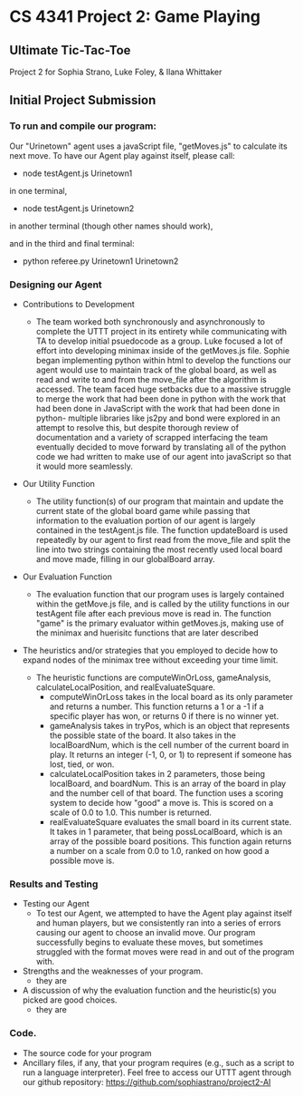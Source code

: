 # CS 4341 Project 2: Game Playing
## Ultimate Tic-Tac-Toe
Project 2 for Sophia Strano, Luke Foley, &amp; Ilana Whittaker

## Initial Project Submission


### To run and compile our program: 

Our "Urinetown" agent uses a javaScript file, "getMoves.js" to calculate its next move. To have our Agent play against itself, please call:
   - node testAgent.js Urinetown1
   
in one terminal, 
   - node testAgent.js Urinetown2
   
in another terminal (though other names should work),

and in the third and final terminal: 
   - python referee.py Urinetown1 Urinetown2
### Designing our Agent

- Contributions to Development
   - The team worked both synchronously and asynchronously to complete the UTTT project in its entirety while communicating with TA to develop initial psuedocode as a group. Luke focused a lot of effort into developing minimax inside of the getMoves.js file. Sophie began implementing python within html to develop the functions our agent would use to maintain track of the global board, as well as read and write to and from the move_file after the algorithm is accessed. The team faced huge setbacks due to a massive struggle to merge the work that had been done in python with the work that had been done in JavaScript with the work that had been done in python- multiple libraries like js2py and bond were explored in an attempt to resolve this, but despite thorough review of documentation and a variety of scrapped interfacing the team eventually decided to move forward by translating all of the python code we had written to make use of our agent into javaScript so that it would more seamlessly. 

- Our Utility Function
   - The utility function(s) of our program that maintain and update the current state of the global board game while passing that information to the evaluation portion of our agent is largely contained in the testAgent.js file. The function updateBoard is used repeatedly by our agent to first read from the move_file and split the line into two strings containing the most recently used local board and move made, filling in our globalBoard array.
- Our Evaluation Function
   - The evaluation function that our program uses is largely contained within the getMove.js file, and is called by the utility functions in our testAgent file after each previous move is read in. The function "game" is the primary evaluator within getMoves.js, making use of the minimax and huerisitc functions that are later described
- The heuristics and/or strategies that you employed to decide how to expand nodes of the minimax tree without exceeding your time limit.
   - The heuristic functions are computeWinOrLoss, gameAnalysis, calculateLocalPosition, and realEvaluateSquare.
      - computeWinOrLoss takes in the local board as its only parameter and returns a number. This function returns a 1 or a -1 if a specific player has won, or returns 0 if there is no winner yet.
      - gameAnalysis takes in tryPos, which is an object that represents the possible state of the board. It also takes in the localBoardNum, which is the cell number of the current board in play.  It returns an integer (-1, 0, or 1) to represent if someone has lost, tied, or won.
      - calculateLocalPosition takes in 2 parameters, those being localBoard, and boardNum.  This is an array of the board in play and the number cell of that board.  The function uses a scoring system to decide how "good" a move is.  This is scored on a scale of 0.0 to 1.0.  This number is returned.
      - realEvaluateSquare evaluates the small board in its current state.  It takes in 1 parameter, that being possLocalBoard, which is an array of the possible board positions.  This function again returns a number on a scale from 0.0 to 1.0, ranked on how good a possible move is.
### Results and Testing
- Testing our Agent
   - To test our Agent, we attempted to have the Agent play against itself and human players, but we consistently ran into a series of errors causing our agent to choose an invalid move. Our program successfully begins to evaluate these moves, but sometimes struggled with the format moves were read in and out of the program with.
-  Strengths and the weaknesses of your program.
   -  they are
- A discussion of why the evaluation function and the heuristic(s) you picked are good choices.
   - they are

### Code.  
- The source code for your program
- Ancillary files, if any, that your program requires (e.g., such as a script to run a language interpreter).
Feel free to access our UTTT agent through our github repository: https://github.com/sophiastrano/project2-AI

